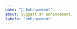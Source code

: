 ```yaml
---
name: "🎁 Enhancement"
about: Suggest an enhancement.
labels: 'enhancement'
---
```


<!-- 
Please start by describing the problem that you are trying to solve. There may already
be a solution, or there may be a way to solve it that you hadn't considered.

PS: Please verify that the enhancement/feature wasn't already suggested in another GitHub issue
-->